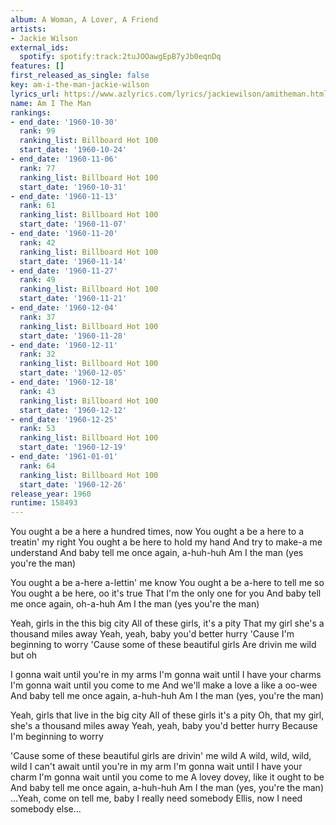 ```yaml
---
album: A Woman, A Lover, A Friend
artists:
- Jackie Wilson
external_ids:
  spotify: spotify:track:2tuJOOawgEpB7yJb0eqnDq
features: []
first_released_as_single: false
key: am-i-the-man-jackie-wilson
lyrics_url: https://www.azlyrics.com/lyrics/jackiewilson/amitheman.html
name: Am I The Man
rankings:
- end_date: '1960-10-30'
  rank: 99
  ranking_list: Billboard Hot 100
  start_date: '1960-10-24'
- end_date: '1960-11-06'
  rank: 77
  ranking_list: Billboard Hot 100
  start_date: '1960-10-31'
- end_date: '1960-11-13'
  rank: 61
  ranking_list: Billboard Hot 100
  start_date: '1960-11-07'
- end_date: '1960-11-20'
  rank: 42
  ranking_list: Billboard Hot 100
  start_date: '1960-11-14'
- end_date: '1960-11-27'
  rank: 49
  ranking_list: Billboard Hot 100
  start_date: '1960-11-21'
- end_date: '1960-12-04'
  rank: 37
  ranking_list: Billboard Hot 100
  start_date: '1960-11-28'
- end_date: '1960-12-11'
  rank: 32
  ranking_list: Billboard Hot 100
  start_date: '1960-12-05'
- end_date: '1960-12-18'
  rank: 43
  ranking_list: Billboard Hot 100
  start_date: '1960-12-12'
- end_date: '1960-12-25'
  rank: 53
  ranking_list: Billboard Hot 100
  start_date: '1960-12-19'
- end_date: '1961-01-01'
  rank: 64
  ranking_list: Billboard Hot 100
  start_date: '1960-12-26'
release_year: 1960
runtime: 158493
---
```

You ought a be a here a hundred times, now
You ought a be a here to a treatin' my right
You ought a be here to hold my hand
And try to make-a me understand
And baby tell me once again, a-huh-huh
Am I the man (yes you're the man)

You ought a be a-here a-lettin' me know
You ought a be a-here to tell me so
You ought a be here, oo it's true
That I'm the only one for you
And baby tell me once again, oh-a-huh
Am I the man (yes you're the man)

Yeah, girls in the this big city
All of these girls, it's a pity
That my girl she's a thousand miles away
Yeah, yeah, baby you'd better hurry
'Cause I'm beginning to worry
'Cause some of these beautiful girls
Are drivin me wild but oh

I gonna wait until you're in my arms
I'm gonna wait until I have your charms
I'm gonna wait until you come to me
And we'll make a love a like a oo-wee
And baby tell me once again, a-huh-huh
Am I the man (yes, you're the man)

Yeah, girls that live in the big city
All of these girls it's a pity
Oh, that my girl, she's a thousand miles away
Yeah, yeah, baby you'd better hurry
Because I'm beginning to worry

'Cause some of these beautiful girls are drivin' me wild
A wild, wild, wild, wild
I can't await until you're in my arm
I'm gonna wait until I have your charm
I'm gonna wait until you come to me
A lovey dovey, like it ought to be
And baby tell me once again, a-huh-huh
Am I the man (yes, you're the man)
...Yeah, come on tell me, baby
I really need somebody Ellis, now I need somebody else...
